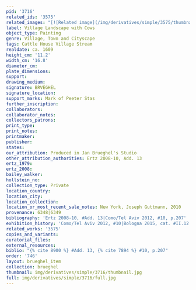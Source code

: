 ```yaml
---
pid: '3716'
related_ids: '3575'
related_images: "[![Related image](/img/derivatives/simple/3575/thumbnail.jpg)](/brughel/3575)"
label: Village Landscape with Cows
object_type: Painting
genre: Village, Town and Cityscape
tags: Cattle House Village Stream
realdate: ca. 1609
height_cm: '11.2'
width_cm: '16.8'
diameter_cm: 
plate_dimensions: 
support: 
drawing_medium: 
signature: BRVEGHEL
signature_location: 
support_marks: Mark of Peeter Stas
further_inscription: 
collaborators: 
collaborator_notes: 
collectors_patrons: 
print_type: 
print_notes: 
printmaker: 
publisher: 
states: 
our_attribution: Produced in Jan Brueghel's Studio
other_attribution_authorities: Ertz 2008-10, Add. 13
ertz_1979: 
ertz_2008: 
bailey_walker: 
hollstein_no: 
collection_type: Private
location_country: 
location_city: 
location_collection: 
location_or_most_recent_sale_notes: New York, Joseph Guttmann, 2010
provenance: 6348|6349
bibliography: 'Ertz 2008-10, #Add. 13|Como/Tel Aviv 2012, #10, p.207'
exhibition_history: 'Como/Tel Aviv 2012, #10|Bologna 2015, cat. #II.12'
related_works: '3575'
copies_and_variants: 
curatorial_files: 
external_resources: 
biblio: "{% cite 8900 %} #Add. 13, {% cite 7894 %} #10, p.207"
order: '746'
layout: brueghel_item
collection: brueghel
thumbnail: img/derivatives/simple/3716/thumbnail.jpg
full: img/derivatives/simple/3716/full.jpg
---
```

